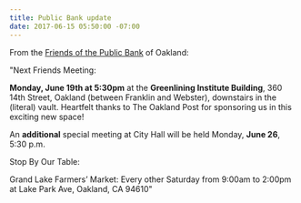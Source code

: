 ```yaml
---
title: Public Bank update
date: 2017-06-15 05:50:00 -07:00
---
```


From the [Friends of the Public Bank](https://friendsofpublicbankofoakland.org/next-meeting-and-other-events/) of Oakland:

"Next Friends Meeting:

**Monday, June 19th at 5:30pm** at the **Greenlining Institute Building**, 360 14th Street, Oakland (between Franklin and Webster), downstairs in the (literal) vault. Heartfelt thanks to The Oakland Post for sponsoring us in this exciting new space!

An **additional** special meeting at City Hall will be held Monday, **June 26**, 5:30 p.m.

Stop By Our Table:

Grand Lake Farmers’ Market: Every other Saturday from 9:00am to 2:00pm at Lake Park Ave, Oakland, CA 94610"